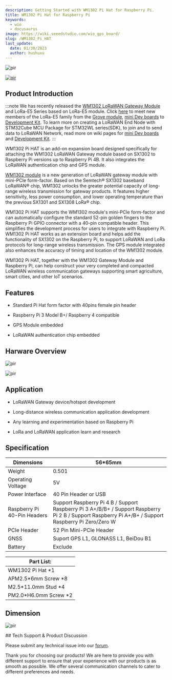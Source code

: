 ```yaml
---
description: Getting Started with WM1302 Pi Hat for Raspberry Pi.
title: WM1302 Pi Hat for Raspberry Pi
keywords:
  - wio 
  - docusaurus
image: https://wiki.seeedstudio.com/wio_gps_board/
slug: /WM1302_Pi_HAT
last_update:
  date: 01/30/2023
  author: hushuxu
---
```


<!-- ![](https://media-cdn.seeedstudio.com/media/catalog/product/cache/9d0ce51a71ce6a79dfa2a98d65a0f0bd/w/m/wm1302_pihat_preview-16_1.png) -->
<p style={{textAlign: 'center'}}><img src="https://media-cdn.seeedstudio.com/media/catalog/product/cache/9d0ce51a71ce6a79dfa2a98d65a0f0bd/w/m/wm1302_pihat_preview-16_1.png" alt="pir" width={600} height="auto" /></p>

<!-- <p style="text-align:center"><a href="https://www.seeedstudio.com/WM1302-Pi-Hat-p-4897.html" target="_blank"><img src="https://files.seeedstudio.com/wiki/Seeed-WiKi/docs/images/get_one_now.png" border=0 /></a></p>  -->
[<p><img src="https://files.seeedstudio.com/wiki/common/Get_One_Now_Banner.png" alt="pir" width={600} height="auto" /></p>](https://www.seeedstudio.com/WM1302-Pi-Hat-p-4897.html)

## Product Introduction

:::note
        We has recently released the [WM1302 LoRaWAN Gateway Module](https://wiki.seeedstudio.com/WM1302_module/) and LoRa-E5 Series based on LoRa-E5 module. Click [here](https://www.seeedstudio.com/lora-c-755.html?product_list_stock=3) to meet new members of the LoRa-E5 family from the [Grove module](https://wiki.seeedstudio.com/Grove_LoRa_E5_New_Version/), [mini Dev boards](https://wiki.seeedstudio.com/LoRa_E5_mini/) to [Development Kit](https://wiki.seeedstudio.com/LoRa_E5_Dev_Board/). To learn more on creating a LoRaWAN End Node with STM32Cube MCU Package for STM32WL series(SDK), to join and to send data to LoRaWAN Network, read more on wiki pages for [mini Dev boards](https://wiki.seeedstudio.com/LoRa_E5_mini/) and [Development Kit](https://wiki.seeedstudio.com/LoRa_E5_Dev_Board/).
:::

WM1302 Pi HAT is an add-on expansion board designed specifically for attaching the WM1302 LoRaWAN Gateway module based on SX1302 to Raspberry Pi versions up to Raspberry Pi 4B. It also integrates the LoRaWAN authentication chip and GPS module.

[WM1302 module](https://www.seeedstudio.com/WM1302-LoRaWAN-Gateway-Module-SPI-EU868-p-4889.html) is a new generation of LoRaWAN gateway module with mini-PCIe form-factor. Based on the Semtech® SX1302 baseband LoRaWAN® chip, WM1302 unlocks the greater potential capacity of long-range wireless transmission for gateway products. It features higher sensitivity, less power consumption, and lower operating temperature than the previous SX1301 and SX1308 LoRa® chip.

WM1302 Pi HAT supports the WM1302 module's mini-PCIe form-factor and can automatically configure the standard 52-pin golden fingers to the Raspberry Pi GPIO connector with a 40-pin compatible header. This simplifies the development process for users to integrate with Raspberry Pi. WM1302 Pi HAT works as an extension board and helps add the functionality of SX1302 on the Raspberry Pi, to support LoRaWAN and LoRa protocols for long-range wireless transmission. The GPS module integrated also enhances the accuracy of timing and location of the WM1302 module.

WM1302 Pi HAT, together with the WM1302 Gateway Module and Raspberry Pi, can help construct your very completed and compacted LoRaWAN wireless communication gateways supporting smart agriculture, smart cities, and other IoT scenarios.

## Features

- Standard Pi Hat form factor with 40pins female pin header

- Raspberry Pi 3 Model B+/ Raspberry 4 compatible

- GPS Module embedded

- LoRaWAN authentication chip embedded

## Harware Overview

<!-- ![](https://files.seeedstudio.com/products/113100022/5371617183671_.pic_hd.jpg) -->
<p style={{textAlign: 'center'}}><img src="https://files.seeedstudio.com/products/113100022/5371617183671_.pic_hd.jpg" alt="pir" width={600} height="auto" /></p>

<p style={{textAlign: 'center'}}><img src="https://files.seeedstudio.com/products/113100022/pi%20hat.png" alt="pir" width={600} height="auto" /></p>

## Application

- LoRaWAN Gateway device/hotspot development

- Long-distance wireless communication application development

- Any learning and experimentation based on Raspberry Pi

- LoRa and LoRaWAN application learn and research

## Specification

<table class="tg">
<thead>
  <tr>
    <th >Dimensions</th>
    <th >56*65mm</th>
  </tr>
</thead>
<tbody>
  <tr>
    <td >Weight</td>
    <td >0.501</td>
  </tr>
  <tr>
    <td>Operating Voltage</td>
    <td >5V</td>
  </tr>
  <tr>
    <td >Power Interface</td>
    <td >40 Pin Header or USB</td>
  </tr>
  <tr>
    <td >Raspberry Pi 40-Pin Headers</td>
    <td >Support Raspberry Pi 4 B / Support Raspberry Pi 3 A+/B/B+ / Support Raspberry Pi 2 B / Support Raspberry Pi A+/B+ /   Support Raspberry Pi Zero/Zero W</td>
  </tr>
  <tr>
    <td >PCIe Header</td>
    <td >52 Pin Mini-PCIe Header</td>
  </tr>
  <tr>
    <td >GNSS</td>
    <td >Suport GPS L1, GLONASS L1, BeiDou B1</td>
  </tr>
  <tr>
    <td >Battery</td>
    <td >Exclude</td>
  </tr>
</tbody>
</table>

<table class="tg">
<thead>
  <tr><th class="tg-f2tp" colspan="2">Part List:</th></tr>
</thead>
<tbody>
  <tr>
    <td class="tg-uu1j" colspan="2">WM1302 Pi Hat *1</td>
  </tr>
  <tr>
    <td class="tg-uu1j" colspan="2">APM2.5*6mm Screw *8</td>
  </tr>
  <tr>
    <td class="tg-uu1j" colspan="2">M2.5*11.0mm Stud *4</td>
  </tr>
  <tr>
    <td class="tg-uu1j" colspan="2">PM2.0*H6.0mm Screw *2</td>
  </tr>
</tbody>
</table>

## Dimension

<!-- ![](https://files.seeedstudio.com/products/113100022/WM1302%20PiHat_Size-17.png) -->
<p style={{textAlign: 'center'}}><img src="https://files.seeedstudio.com/products/113100022/WM1302%20PiHat_Size-17.png" alt="pir" width={600} height="auto" /></p>
## Tech Support & Product Discussion

Please submit any technical issue into our [forum](http://forum.seeedstudio.com/).

Thank you for choosing our products! We are here to provide you with different support to ensure that your experience with our products is as smooth as possible. We offer several communication channels to cater to different preferences and needs.

<div class="button_tech_support_container">
<a href="https://forum.seeedstudio.com/" class="button_forum"></a>
<a href="https://www.seeedstudio.com/contacts" class="button_email"></a>
</div>

<div class="button_tech_support_container">
<a href="https://discord.gg/eWkprNDMU7" class="button_discord"></a>
<a href="https://github.com/Seeed-Studio/wiki-documents/discussions/69" class="button_discussion"></a>
</div>
